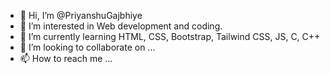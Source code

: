 - 👋 Hi, I’m @PriyanshuGajbhiye
- 👀 I’m interested in Web development and coding.
- 🌱 I’m currently learning HTML, CSS, Bootstrap, Tailwind CSS, JS, C, C++
- 💞️ I’m looking to collaborate on ...
- 📫 How to reach me ...

<!---
PriyanshuGajbhiye/PriyanshuGajbhiye is a ✨ special ✨ repository because its `README.md` (this file) appears on your GitHub profile.
You can click the Preview link to take a look at your changes.
--->
